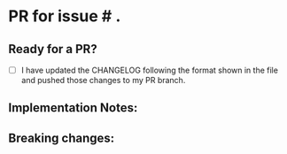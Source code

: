 # PR for issue # .

## Ready for a PR?
- [ ] I have updated the CHANGELOG following the format shown in the file and pushed those changes to my PR branch.

## Implementation Notes:

## Breaking changes:
